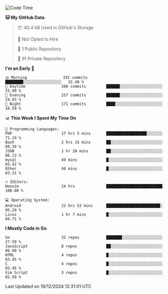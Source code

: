 
<!--START_SECTION:waka-->
![Code Time](http://img.shields.io/badge/Code%20Time-5%2C549%20hrs%2029%20mins-blue)

**🐱 My GitHub Data** 

> 📦 40.4 kB Used in GitHub's Storage 
 > 
> 🚫 Not Opted to Hire
 > 
> 📜 1 Public Repository 
 > 
> 🔑 91 Private Repository 
 > 
**I'm an Early 🐤** 

```text
🌞 Morning                335 commits         ████████░░░░░░░░░░░░░░░░░   32.49 % 
🌆 Daytime                268 commits         ██████░░░░░░░░░░░░░░░░░░░   25.99 % 
🌃 Evening                257 commits         ██████░░░░░░░░░░░░░░░░░░░   24.93 % 
🌙 Night                  171 commits         ████░░░░░░░░░░░░░░░░░░░░░   16.59 % 
```


📊 **This Week I Spent My Time On** 

```text
💬 Programming Languages: 
PHP                      17 hrs 5 mins       ██████████████████░░░░░░░   71.19 % 
Bash                     2 hrs 15 mins       ██░░░░░░░░░░░░░░░░░░░░░░░   09.39 % 
JSON                     1 hr 28 mins        ██░░░░░░░░░░░░░░░░░░░░░░░   06.13 % 
mysql                    49 mins             █░░░░░░░░░░░░░░░░░░░░░░░░   03.42 % 
Other                    46 mins             █░░░░░░░░░░░░░░░░░░░░░░░░   03.21 % 

🔥 Editors: 
Neovim                   24 hrs              █████████████████████████   100.00 % 

💻 Operating System: 
Android                  22 hrs 52 mins      ████████████████████████░   95.29 % 
Linux                    1 hr 7 mins         █░░░░░░░░░░░░░░░░░░░░░░░░   04.71 % 
```

**I Mostly Code in Go** 

```text
Go                       32 repos            ███████░░░░░░░░░░░░░░░░░░   27.59 % 
JavaScript               8 repos             ██░░░░░░░░░░░░░░░░░░░░░░░   06.90 % 
HTML                     4 repos             █░░░░░░░░░░░░░░░░░░░░░░░░   03.45 % 
C                        4 repos             █░░░░░░░░░░░░░░░░░░░░░░░░   03.45 % 
Vim Script               3 repos             █░░░░░░░░░░░░░░░░░░░░░░░░   02.59 % 
```




 Last Updated on 19/12/2024 12:31:01 UTC
<!--END_SECTION:waka-->
